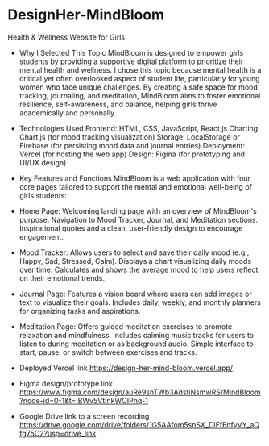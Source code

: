 # DesignHer-MindBloom
Health &amp; Wellness Website for Girls 

- Why I Selected This Topic
    MindBloom is designed to empower girls students by providing a supportive digital platform to prioritize their mental health and wellness. I chose this topic because mental health is a critical yet often overlooked aspect of student life, particularly for young women who face unique challenges. By creating a safe space for mood tracking, journaling, and meditation, MindBloom aims to foster emotional resilience, self-awareness, and balance, helping girls thrive academically and personally.


- Technologies Used
  Frontend: HTML, CSS, JavaScript, React.js
  Charting: Chart.js (for mood tracking visualization)
  Storage: LocalStorage or Firebase (for persisting mood data and journal entries)
  Deployment: Vercel (for hosting the web app)
  Design: Figma (for prototyping and UI/UX design)
  

- Key Features and Functions
MindBloom is a web application with four core pages tailored to support the mental and emotional well-being of girls students:

 * Home Page:
        Welcoming landing page with an overview of MindBloom's purpose.
        Navigation to Mood Tracker, Journal, and Meditation sections.
        Inspirational quotes and a clean, user-friendly design to encourage engagement.

  * Mood Tracker:
        Allows users to select and save their daily mood (e.g., Happy, Sad, Stressed, Calm).
        Displays a chart visualizing daily moods over time.
        Calculates and shows the average mood to help users reflect on their emotional trends.

  * Journal Page:
        Features a vision board where users can add images or text to visualize their goals.
        Includes daily, weekly, and monthly planners for organizing tasks and aspirations.
        
  * Meditation Page:
        Offers guided meditation exercises to promote relaxation and mindfulness.
        Includes calming music tracks for users to listen to during meditation or as background audio.
        Simple interface to start, pause, or switch between exercises and tracks.

- Deployed Vercel link
    https://design-her-mind-bloom.vercel.app/

- Figma design/prototype link
    https://www.figma.com/design/auRe9snTWb3AdstiNsmwRS/MindBloom?node-id=0-1&t=IBWv5VtInkWOIPnq-1

- Google Drive link to a screen recording
      https://drive.google.com/drive/folders/1G5AAfom5snSX_DlFfEnfyVY_aQfg75C2?usp=drive_link
    
